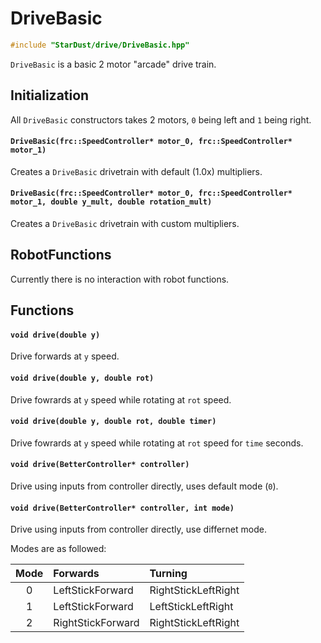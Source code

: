 # DriveBasic

```cpp
#include "StarDust/drive/DriveBasic.hpp"
```

`DriveBasic` is a basic 2 motor "arcade" drive train.

## Initialization

All `DriveBasic` constructors takes 2 motors, `0` being left and `1` being right.

#### `DriveBasic(frc::SpeedController* motor_0, frc::SpeedController* motor_1)`

Creates a `DriveBasic` drivetrain with default (1.0x) multipliers.

#### `DriveBasic(frc::SpeedController* motor_0, frc::SpeedController* motor_1, double y_mult, double rotation_mult)`

Creates a `DriveBasic` drivetrain with custom multipliers.

## RobotFunctions

Currently there is no interaction with robot functions.

## Functions

#### `void drive(double y)`

Drive forwards at `y` speed.

#### `void drive(double y, double rot)`

Drive fowrards at `y` speed while rotating at `rot` speed.

#### `void drive(double y, double rot, double timer)`

Drive fowrards at `y` speed while rotating at `rot` speed for `time` seconds.

#### `void drive(BetterController* controller)`

Drive using inputs from controller directly, uses default mode (`0`).

#### `void drive(BetterController* controller, int mode)`

Drive using inputs from controller directly, use differnet mode.

Modes are as followed:

| Mode | Forwards | Turning |
|:----:|:-------- |:------- |
| 0    | LeftStickForward | RightStickLeftRight |
| 1    | LeftStickForward | LeftStickLeftRight |
| 2    | RightStickForward | RightStickLeftRight |
